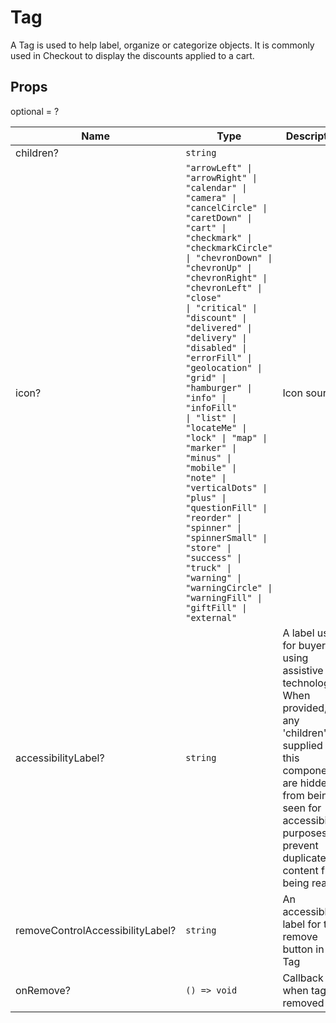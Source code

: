 # Tag

A Tag is used to help label, organize or categorize objects. It is commonly used in Checkout to display the discounts applied to a cart.

## Props
optional = ?

| Name | Type | Description |
| --- | --- | --- |
| children? | <code>string</code> |  |
| icon? | <code>"arrowLeft" &#124; "arrowRight" &#124; "calendar" &#124; "camera" &#124; "cancelCircle" &#124; "caretDown" &#124; "cart" &#124; "checkmark" &#124; "checkmarkCircle" &#124; "chevronDown" &#124; "chevronUp" &#124; "chevronRight" &#124; "chevronLeft" &#124; "close" &#124; "critical" &#124; "discount" &#124; "delivered" &#124; "delivery" &#124; "disabled" &#124; "errorFill" &#124; "geolocation" &#124; "grid" &#124; "hamburger" &#124; "info" &#124; "infoFill" &#124; "list" &#124; "locateMe" &#124; "lock" &#124; "map" &#124; "marker" &#124; "minus" &#124; "mobile" &#124; "note" &#124; "verticalDots" &#124; "plus" &#124; "questionFill" &#124; "reorder" &#124; "spinner" &#124; "spinnerSmall" &#124; "store" &#124; "success" &#124; "truck" &#124; "warning" &#124; "warningCircle" &#124; "warningFill" &#124; "giftFill" &#124; "external"</code> | Icon source  |
| accessibilityLabel? | <code>string</code> | A label used for buyers using assistive technologies. When provided, any 'children' supplied to this component are hidden from being seen for accessibility purposes to prevent duplicate content from being read.  |
| removeControlAccessibilityLabel? | <code>string</code> | An accessible label for the remove button in a Tag  |
| onRemove? | <code>() => void</code> | Callback when tag is removed  |